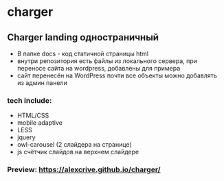 # charger

## Charger landing одностраничный
* В папке docs - код статичной страницы html
* внутри репозитория есть файлы из локального сервера, при переносе сайта на wordpress, добавлены для примера
* сайт перенесён на WordPress почти все объекты можно добавлять из админ панели

### tech include: 
* HTML/CSS 
* mobile adaptive
* LESS
* jquery
* owl-carousel (2 слайдера на странице)
* js счётчик слайдов на верхнем слайдере


### Preview: https://alexcrive.github.io/charger/
